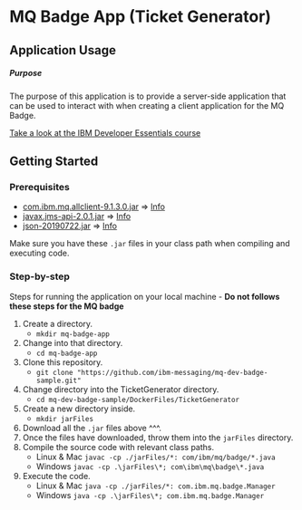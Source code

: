 # MQ Badge App (Ticket Generator)

## Application Usage

##### Purpose
The purpose of this application is to provide a server-side application that can be used to interact with when creating
a client application for the MQ Badge.

[Take a look at the IBM Developer Essentials course](https://developer.ibm.com/messaging/learn-mq/mq-tutorials/mq-dev-essentials/)

## Getting Started
### Prerequisites
* [com.ibm.mq.allclient-9.1.3.0.jar](https://repo1.maven.org/maven2/com/ibm/mq/com.ibm.mq.allclient/9.1.3.0/com.ibm.mq.allclient-9.1.3.0.jar) => [Info](https://mvnrepository.com/artifact/com.ibm.mq/com.ibm.mq.allclient/9.1.3.0)
* [javax.jms-api-2.0.1.jar](https://repo1.maven.org/maven2/javax/jms/javax.jms-api/2.0.1/javax.jms-api-2.0.1.jar) => [Info](https://mvnrepository.com/artifact/javax.jms/javax.jms-api/2.0.1)
* [json-20190722.jar](https://repo1.maven.org/maven2/org/json/json/20190722/json-20190722.jar) => [Info](https://mvnrepository.com/artifact/org.json/json/20190722)

Make sure you have these ```.jar``` files in your class path when compiling and executing code.

### Step-by-step
Steps for running the application on your local machine - <b>Do not follows these steps for the MQ badge</b>
1. Create a directory.
    * ```mkdir mq-badge-app```
1. Change into that directory.
    * ```cd mq-badge-app```
1. Clone this repository.
    * ```git clone "https://github.com/ibm-messaging/mq-dev-badge-sample.git"```
1. Change directory into the TicketGenerator directory.
    * ```cd mq-dev-badge-sample/DockerFiles/TicketGenerator```
1. Create a new directory inside.
    * ```mkdir jarFiles```
1. Download all the ```.jar``` files above ^^^.
1. Once the files have downloaded, throw them into the ```jarFiles``` directory.
1. Compile the source code with relevant class paths.
    * Linux & Mac ```javac -cp ./jarFiles/*: com/ibm/mq/badge/*.java```
    * Windows ```javac -cp .\jarFiles\*; com\ibm\mq\badge\*.java```
1. Execute the code.
    * Linux & Mac ```java -cp ./jarFiles/*: com.ibm.mq.badge.Manager```
    * Windows ```java -cp .\jarFiles\*; com.ibm.mq.badge.Manager```